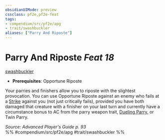 ```yaml
---
obsidianUIMode: preview
cssclass: pf2e,pf2e-feat
tags:
- compendium/src/pf2e/apg
- trait/swashbuckler
aliases: ["Parry And Riposte"]
---
```

# Parry And Riposte  *Feat 18*  
[swashbuckler](rules/traits/swashbuckler-apg.md)  

- **Prerequisites**: Opportune Riposte

Your parries and finishers allow you to riposte with the slightest provocation. You can use Opportune Riposte against an enemy who fails at a [Strike](rules/actions/strike.md) against you (not just critically fails), provided you have both damaged that creature with a finisher on your last turn and currently have a circumstance bonus to AC from the parry weapon trait, [Dueling Parry](compendium/feats/dueling-parry-apg.md), or Twin Parry.

*Source: Advanced Player's Guide p. 93*  
%% #compendium/src/pf2e/apg #trait/swashbuckler %%
